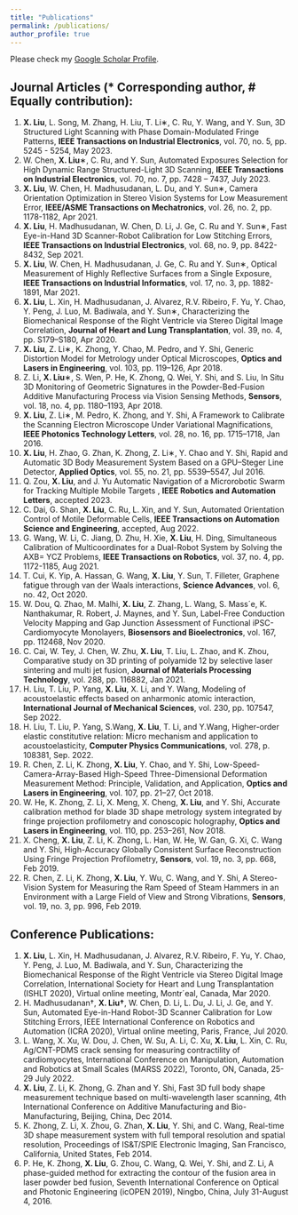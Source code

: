 ```yaml
---
title: "Publications"
permalink: /publications/
author_profile: true
---
```

Please check my [Google Scholar Profile](https://scholar.google.com/citations?user=8AIuzdwAAAAJ&hl=en&authuser=1).
## Journal Articles (* Corresponding author, # Equally contribution):
1. **X. Liu**, L. Song, M. Zhang, H. Liu, T. Li∗, C. Ru, Y. Wang, and Y. Sun, 3D Structured Light Scanning with Phase Domain-Modulated Fringe Patterns, **IEEE Transactions on Industrial Electronics**, vol. 70, no. 5, pp. 5245 - 5254, May 2023.
2. W. Chen, **X. Liu**∗, C. Ru, and Y. Sun, Automated Exposures Selection for High Dynamic Range Structured-Light 3D Scanning, **IEEE Transactions on Industrial Electronics**, vol. 70, no. 7, pp. 7428 – 7437, July 2023.
3. **X. Liu**, W. Chen, H. Madhusudanan, L. Du, and Y. Sun∗, Camera Orientation Optimization in Stereo Vision Systems for Low Measurement Error, **IEEE/ASME Transactions on Mechatronics**, vol. 26, no. 2, pp. 1178-1182, Apr 2021.
4. **X. Liu**, H. Madhusudanan, W. Chen, D. Li, J. Ge, C. Ru and Y. Sun∗, Fast Eye-in-Hand 3D Scanner-Robot Calibration for Low Stitching Errors, **IEEE Transactions on Industrial Electronics**, vol. 68, no. 9, pp. 8422-8432, Sep 2021.
5. **X. Liu**, W. Chen, H. Madhusudanan, J. Ge, C. Ru and Y. Sun∗, Optical Measurement of Highly Reflective Surfaces from a Single Exposure, **IEEE Transactions on Industrial Informatics**, vol. 17, no. 3, pp. 1882-1891, Mar 2021.
6. **X. Liu**, L. Xin, H. Madhusudanan, J. Alvarez, R.V. Ribeiro, F. Yu, Y. Chao, Y. Peng, J. Luo, M. Badiwala, and Y. Sun∗, Characterizing the Biomechanical Response of the Right Ventricle via Stereo Digital Image Correlation, **Journal of Heart and Lung Transplantation**, vol. 39, no. 4, pp.
S179–S180, Apr 2020.
7. **X. Liu**, Z. Li∗, K. Zhong, Y. Chao, M. Pedro, and Y. Shi, Generic Distortion Model for Metrology under Optical Microscopes, **Optics and Lasers in Engineering**, vol. 103, pp. 119–126, Apr 2018.
8. Z. Li, **X. Liu**∗, S. Wen, P. He, K. Zhong, Q. Wei, Y. Shi, and S. Liu, In Situ 3D Monitoring of Geometric Signatures in the Powder-Bed-Fusion Additive Manufacturing Process via Vision Sensing Methods, **Sensors**, vol. 18, no. 4, pp. 1180–1193, Apr 2018.
9. **X. Liu**, Z. Li∗, M. Pedro, K. Zhong, and Y. Shi, A Framework to Calibrate the Scanning Electron Microscope Under Variational Magnifications, **IEEE Photonics Technology Letters**, vol. 28, no. 16, pp. 1715–1718, Jan 2016.
10. **X. Liu**, H. Zhao, G. Zhan, K. Zhong, Z. Li∗, Y. Chao and Y. Shi, Rapid and Automatic 3D Body Measurement System Based on a GPU–Steger Line Detector, **Applied Optics**, vol. 55, no. 21, pp. 5539–5547, Jul 2016.
11. Q. Zou, **X. Liu**, and J. Yu Automatic Navigation of a Microrobotic Swarm for Tracking Multiple Mobile Targets , **IEEE Robotics and Automation Letters**, accepted 2023.
12. C. Dai, G. Shan, **X. Liu**, C. Ru, L. Xin, and Y. Sun, Automated Orientation Control of Motile Deformable Cells, **IEEE Transactions on Automation Science and Engineering**, accepted, Aug 2022.
13. G. Wang, W. Li, C. Jiang, D. Zhu, H. Xie, **X. Liu**, H. Ding, Simultaneous Calibration of Multicoordinates for a Dual-Robot System by Solving the AXB= YCZ Problems, **IEEE Transactions on Robotics**, vol. 37, no. 4, pp. 1172-1185, Aug 2021.
14. T. Cui, K. Yip, A. Hassan, G. Wang, **X. Liu**, Y. Sun, T. Filleter, Graphene fatigue through van der Waals interactions, **Science Advances**, vol. 6, no. 42, Oct 2020.
15. W. Dou, Q. Zhao, M. Malhi, **X. Liu**, Z. Zhang, L. Wang, S. Mass´e, K. Nanthakumar, R. Robert, J. Maynes, and Y. Sun, Label-Free Conduction Velocity Mapping and Gap Junction Assessment of Functional iPSC-Cardiomyocyte Monolayers, **Biosensors and Bioelectronics**, vol. 167, pp. 112468, Nov 2020.
16. C. Cai, W. Tey, J. Chen, W. Zhu, **X. Liu**, T. Liu, L. Zhao, and K. Zhou, Comparative study on 3D printing of polyamide 12 by selective laser sintering and multi jet fusion, **Journal of Materials Processing Technology**, vol. 288, pp. 116882, Jan 2021.
17. H. Liu, T. Liu, P. Yang, **X. Liu**, X. Li, and Y. Wang, Modeling of acoustoelastic effects based on anharmonic atomic interaction, **International Journal of Mechanical Sciences**, vol. 230, pp. 107547, Sep 2022.
18. H. Liu, T. Liu, P. Yang, S.Wang, **X. Liu**, T. Li, and Y.Wang, Higher-order elastic constitutive relation: Micro mechanism and application to acoustoelasticity, **Computer Physics Communications**, vol. 278, p. 108381, Sep. 2022.
19. R. Chen, Z. Li, K. Zhong, **X. Liu**, Y. Chao, and Y. Shi, Low-Speed-Camera-Array-Based High-Speed Three-Dimensional Deformation Measurement Method: Principle, Validation, and Application, **Optics and Lasers in Engineering**, vol. 107, pp. 21–27, Oct 2018.
20. W. He, K. Zhong, Z. Li, X. Meng, X. Cheng, **X. Liu**, and Y. Shi, Accurate calibration method for blade 3D shape metrology system integrated by fringe projection profilometry and conoscopic holography, **Optics and Lasers in Engineering**, vol. 110, pp. 253–261, Nov 2018.
21. X. Cheng, **X. Liu**, Z. Li, K. Zhong, L. Han, W. He, W. Gan, G. Xi, C. Wang and Y. Shi, High-Accuracy Globally Consistent Surface Reconstruction Using Fringe Projection Profilometry, **Sensors**, vol. 19, no. 3, pp. 668, Feb 2019.
22. R. Chen, Z. Li, K. Zhong, **X. Liu**, Y. Wu, C. Wang, and Y. Shi, A Stereo-Vision System for Measuring the Ram Speed of Steam Hammers in an Environment with a Large Field of View and Strong Vibrations, **Sensors**, vol. 19, no. 3, pp. 996, Feb 2019.

## Conference Publications:
1. **X. Liu**, L. Xin, H. Madhusudanan, J. Alvarez, R.V. Ribeiro, F. Yu, Y. Chao, Y. Peng, J. Luo, M. Badiwala, and Y. Sun, Characterizing the Biomechanical Response of the Right Ventricle via Stereo Digital Image Correlation, International Society for Heart and Lung Transplantation (ISHLT
2020), Virtual online meeting, Montr´eal, Canada, Mar 2020.
2. H. Madhusudanan†, **X. Liu†**, W. Chen, D. Li, L. Du, J. Li, J. Ge, and Y. Sun, Automated Eye-in-Hand Robot-3D Scanner Calibration for Low Stitching Errors, IEEE International Conference on Robotics and Automation (ICRA 2020), Virtual online meeting, Paris, France, Jul 2020.
3. L. Wang, X. Xu, W. Dou, J. Chen, W. Su, A. Li, C. Xu, **X. Liu**, L. Xin, C. Ru, Ag/CNT-PDMS crack sensing for measuring contractility of cardiomyocytes, International Conference on Manipulation, Automation and Robotics at Small Scales (MARSS 2022), Toronto, ON, Canada, 25-29 July 2022.
4. **X. Liu**, Z. Li, K. Zhong, G. Zhan and Y. Shi, Fast 3D full body shape measurement technique based on multi-wavelength laser scanning, 4th International Conference on Additive Manufacturing and Bio-Manufacturing, Beijing, China, Dec 2014.
5. K. Zhong, Z. Li, X. Zhou, G. Zhan, **X. Liu**, Y. Shi, and C. Wang, Real-time 3D shape measurement system with full temporal resolution and spatial resolution, Proceedings of IS&T/SPIE Electronic Imaging, San Francisco, California, United States, Feb 2014.
6. P. He, K. Zhong, **X. Liu**, G. Zhou, C. Wang, Q. Wei, Y. Shi, and Z. Li, A phase-guided method for extracting the contour of the fusion area in laser powder bed fusion, Seventh International Conference on Optical and Photonic Engineering (icOPEN 2019), Ningbo, China, July 31-August 4, 2016.

